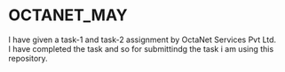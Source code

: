 # OCTANET_MAY
I have given a task-1 and task-2 assignment by OctaNet Services Pvt Ltd.<br>
I have completed the task and so for submittindg the task i am using this repository.

